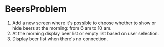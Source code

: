# BeersProblem

1. Add a new screen where it's possible to choose whether to show or hide beers at the morning: from 6 am to 10 am.
2. At the morning display beer list or empty list based on user selection.
3. Display beer list when there's no connection.

